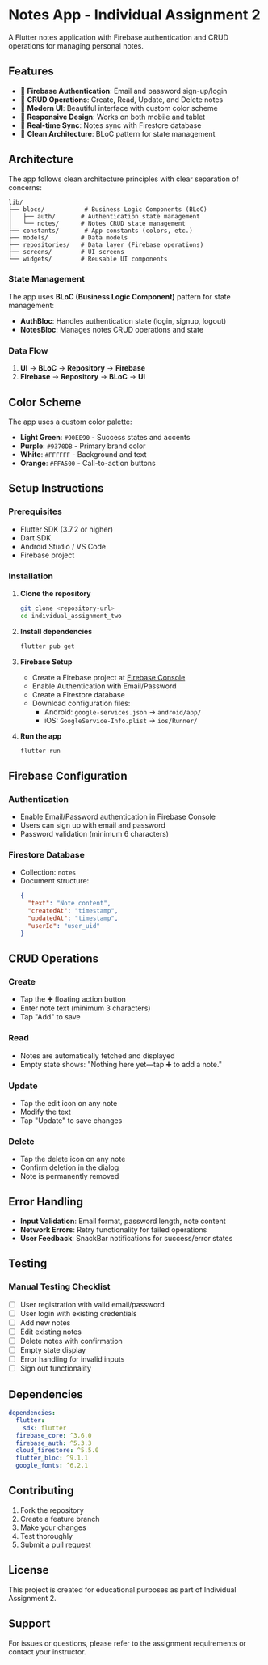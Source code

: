 # Notes App - Individual Assignment 2

A Flutter notes application with Firebase authentication and CRUD operations for managing personal notes.

## Features

- 🔐 **Firebase Authentication**: Email and password sign-up/login
- 📝 **CRUD Operations**: Create, Read, Update, and Delete notes
- 🎨 **Modern UI**: Beautiful interface with custom color scheme
- 📱 **Responsive Design**: Works on both mobile and tablet
- 🔄 **Real-time Sync**: Notes sync with Firestore database
- 🎯 **Clean Architecture**: BLoC pattern for state management

## Architecture

The app follows clean architecture principles with clear separation of concerns:

```
lib/
├── blocs/           # Business Logic Components (BLoC)
│   ├── auth/       # Authentication state management
│   └── notes/      # Notes CRUD state management
├── constants/       # App constants (colors, etc.)
├── models/         # Data models
├── repositories/   # Data layer (Firebase operations)
├── screens/        # UI screens
└── widgets/        # Reusable UI components
```

### State Management

The app uses **BLoC (Business Logic Component)** pattern for state management:

- **AuthBloc**: Handles authentication state (login, signup, logout)
- **NotesBloc**: Manages notes CRUD operations and state

### Data Flow

1. **UI** → **BLoC** → **Repository** → **Firebase**
2. **Firebase** → **Repository** → **BLoC** → **UI**

## Color Scheme

The app uses a custom color palette:
- **Light Green**: `#90EE90` - Success states and accents
- **Purple**: `#9370DB` - Primary brand color
- **White**: `#FFFFFF` - Background and text
- **Orange**: `#FFA500` - Call-to-action buttons

## Setup Instructions

### Prerequisites

- Flutter SDK (3.7.2 or higher)
- Dart SDK
- Android Studio / VS Code
- Firebase project

### Installation

1. **Clone the repository**
   ```bash
   git clone <repository-url>
   cd individual_assignment_two
   ```

2. **Install dependencies**
   ```bash
   flutter pub get
   ```

3. **Firebase Setup**
   - Create a Firebase project at [Firebase Console](https://console.firebase.google.com/)
   - Enable Authentication with Email/Password
   - Create a Firestore database
   - Download configuration files:
     - Android: `google-services.json` → `android/app/`
     - iOS: `GoogleService-Info.plist` → `ios/Runner/`

4. **Run the app**
   ```bash
   flutter run
   ```

## Firebase Configuration

### Authentication
- Enable Email/Password authentication in Firebase Console
- Users can sign up with email and password
- Password validation (minimum 6 characters)

### Firestore Database
- Collection: `notes`
- Document structure:
  ```json
  {
    "text": "Note content",
    "createdAt": "timestamp",
    "updatedAt": "timestamp", 
    "userId": "user_uid"
  }
  ```

## CRUD Operations

### Create
- Tap the ➕ floating action button
- Enter note text (minimum 3 characters)
- Tap "Add" to save

### Read
- Notes are automatically fetched and displayed
- Empty state shows: "Nothing here yet—tap ➕ to add a note."

### Update
- Tap the edit icon on any note
- Modify the text
- Tap "Update" to save changes

### Delete
- Tap the delete icon on any note
- Confirm deletion in the dialog
- Note is permanently removed

## Error Handling

- **Input Validation**: Email format, password length, note content
- **Network Errors**: Retry functionality for failed operations
- **User Feedback**: SnackBar notifications for success/error states

## Testing

### Manual Testing Checklist
- [ ] User registration with valid email/password
- [ ] User login with existing credentials
- [ ] Add new notes
- [ ] Edit existing notes
- [ ] Delete notes with confirmation
- [ ] Empty state display
- [ ] Error handling for invalid inputs
- [ ] Sign out functionality

## Dependencies

```yaml
dependencies:
  flutter:
    sdk: flutter
  firebase_core: ^3.6.0
  firebase_auth: ^5.3.3
  cloud_firestore: ^5.5.0
  flutter_bloc: ^9.1.1
  google_fonts: ^6.2.1
```

## Contributing

1. Fork the repository
2. Create a feature branch
3. Make your changes
4. Test thoroughly
5. Submit a pull request

## License

This project is created for educational purposes as part of Individual Assignment 2.

## Support

For issues or questions, please refer to the assignment requirements or contact your instructor.
